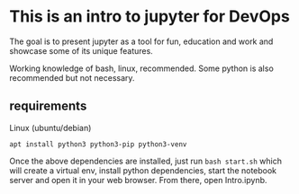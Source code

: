 # This is an intro to jupyter for DevOps

The goal is to present jupyter as a tool for fun, education and work and showcase some of its unique features.

Working knowledge of bash, linux, recommended.  Some python is also recommended but not necessary.

## requirements

Linux (ubuntu/debian)

```
apt install python3 python3-pip python3-venv
```

Once the above dependencies are installed, just run `bash start.sh` which will create a virtual env, install python dependencies, start the notebook server and open it in your web browser.  From there, open Intro.ipynb.